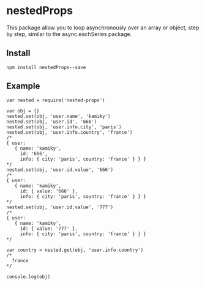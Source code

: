 # nestedProps
This package allow you to loop asynchronously over an array or object, step by step, similar to the async.eachSeries package.

## Install
``` npm install nestedProps--save ```

## Example
```
var nested = require('nested-props')

var obj = {}
nested.set(obj, 'user.name', 'kamiky')
nested.set(obj, 'user.id', '666')
nested.set(obj, 'user.info.city', 'paris')
nested.set(obj, 'user.info.country', 'france')
/*
{ user:
   { name: 'kamiky',
     id: '666',
     info: { city: 'paris', country: 'france' } } }
*/
nested.set(obj, 'user.id.value', '666')
/*
{ user:
   { name: 'kamiky',
     id: { value: '666' },
     info: { city: 'paris', country: 'france' } } }
*/
nested.set(obj, 'user.id.value', '777')
/*
{ user:
   { name: 'kamiky',
     id: { value: '777' },
     info: { city: 'paris', country: 'france' } } }
*/

var country = nested.get(obj, 'user.info.country')
/*
  france
*/

console.log(obj)

```
